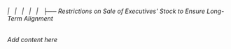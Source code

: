 ###### |   |   |   |   |   ├── Restrictions on Sale of Executives’ Stock to Ensure Long-Term Alignment

*Add content here*
